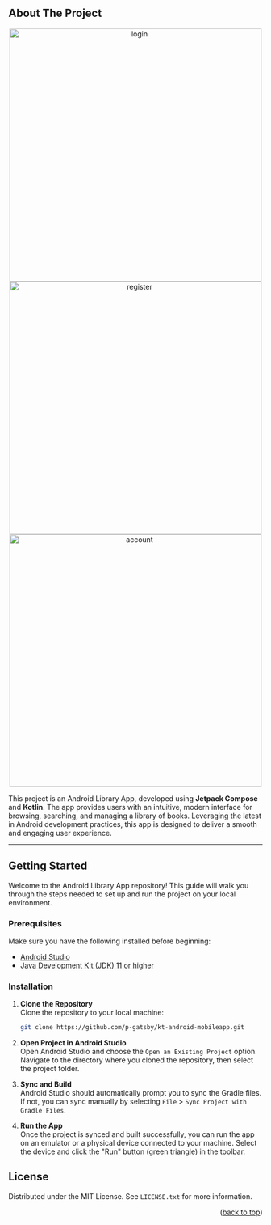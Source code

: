 <a name="readme-top"></a>

<!-- ABOUT THE PROJECT -->

## About The Project

<div align="center"> 
<img height="500" alt="login" src="https://github.com/user-attachments/assets/dff31c66-b3e8-44d2-ad72-388c3eed3a9a">
<img height="500" alt="register" src="https://github.com/user-attachments/assets/56250f23-71cc-436e-a085-e02e5279cb62">
<img height="500" alt="account" src="https://github.com/user-attachments/assets/143146d6-d994-4b81-b4b8-3a5dfd24d70d">
</div>

This project is an Android Library App, developed using **Jetpack Compose** and **Kotlin**. The app provides users with an intuitive, modern interface for browsing, searching, and managing a library of books. Leveraging the latest in Android development practices, this app is designed to deliver a smooth and engaging user experience.

---

## Getting Started

Welcome to the Android Library App repository! This guide will walk you through the steps needed to set up and run the project on your local environment.

### Prerequisites

Make sure you have the following installed before beginning:

- [Android Studio](https://developer.android.com/studio)
- [Java Development Kit (JDK) 11 or higher](https://adoptopenjdk.net/)

### Installation

1. **Clone the Repository**  
   Clone the repository to your local machine:

   ```bash
   git clone https://github.com/p-gatsby/kt-android-mobileapp.git
   ```

2. **Open Project in Android Studio**  
   Open Android Studio and choose the `Open an Existing Project` option. Navigate to the directory where you cloned the repository, then select the project folder.

3. **Sync and Build**  
   Android Studio should automatically prompt you to sync the Gradle files. If not, you can sync manually by selecting `File` > `Sync Project with Gradle Files`.

4. **Run the App**  
   Once the project is synced and built successfully, you can run the app on an emulator or a physical device connected to your machine. Select the device and click the "Run" button (green triangle) in the toolbar.

## License

Distributed under the MIT License. See `LICENSE.txt` for more information.

<p align="right">(<a href="#readme-top">back to top</a>)</p>